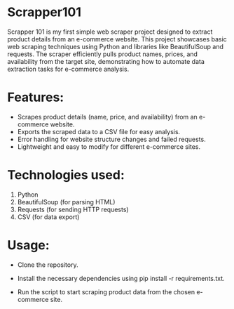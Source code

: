 # Scrapper101
Scrapper 101 is my first simple web scraper project designed to extract product details from an e-commerce website. This project showcases basic web scraping techniques using Python and libraries like BeautifulSoup and requests. The scraper efficiently pulls product names, prices, and availability from the target site, demonstrating how to automate data extraction tasks for e-commerce analysis.

# Features:
- Scrapes product details (name, price, and availability) from an e-commerce website.
- Exports the scraped data to a CSV file for easy analysis.
- Error handling for website structure changes and failed requests.
- Lightweight and easy to modify for different e-commerce sites.
# Technologies used:
1. Python
2. BeautifulSoup (for parsing HTML)
3. Requests (for sending HTTP requests)
4. CSV (for data export)
# Usage:
- Clone the repository.
* Install the necessary dependencies using pip install -r requirements.txt.
+ Run the script to start scraping product data from the chosen e-commerce site.
